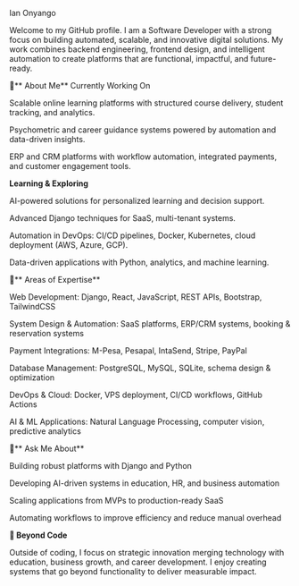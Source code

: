 Ian Onyango

Welcome to my GitHub profile. I am a Software Developer with a strong focus on building automated, scalable, and innovative digital solutions. My work combines backend engineering, frontend design, and intelligent automation to create platforms that are functional, impactful, and future-ready.

🔹** About Me**
Currently Working On

Scalable online learning platforms with structured course delivery, student tracking, and analytics.

Psychometric and career guidance systems powered by automation and data-driven insights.

ERP and CRM platforms with workflow automation, integrated payments, and customer engagement tools.

**Learning & Exploring**

AI-powered solutions for personalized learning and decision support.

Advanced Django techniques for SaaS, multi-tenant systems.

Automation in DevOps: CI/CD pipelines, Docker, Kubernetes, cloud deployment (AWS, Azure, GCP).

Data-driven applications with Python, analytics, and machine learning.

🔹** Areas of Expertise**

Web Development: Django, React, JavaScript, REST APIs, Bootstrap, TailwindCSS

System Design & Automation: SaaS platforms, ERP/CRM systems, booking & reservation systems

Payment Integrations: M-Pesa, Pesapal, IntaSend, Stripe, PayPal

Database Management: PostgreSQL, MySQL, SQLite, schema design & optimization

DevOps & Cloud: Docker, VPS deployment, CI/CD workflows, GitHub Actions

AI & ML Applications: Natural Language Processing, computer vision, predictive analytics

🔹** Ask Me About**

Building robust platforms with Django and Python

Developing AI-driven systems in education, HR, and business automation

Scaling applications from MVPs to production-ready SaaS

Automating workflows to improve efficiency and reduce manual overhead

**🔹 Beyond Code**

Outside of coding, I focus on strategic innovation merging technology with education, business growth, and career development. I enjoy creating systems that go beyond functionality to deliver measurable impact.
